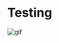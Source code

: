 # Testing
![gif](https://cloud.githubusercontent.com/assets/20840005/22181500/563a5ff4-e0a7-11e6-9041-f48f883f1177.gif)
